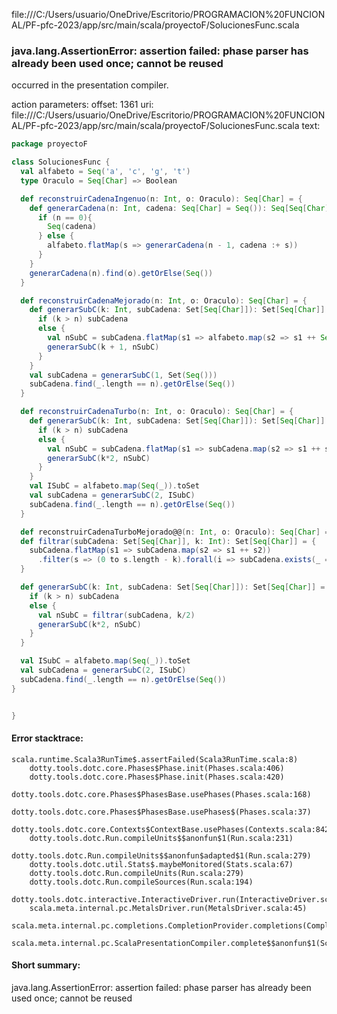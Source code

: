 file:///C:/Users/usuario/OneDrive/Escritorio/PROGRAMACION%20FUNCIONAL/PF-pfc-2023/app/src/main/scala/proyectoF/SolucionesFunc.scala
### java.lang.AssertionError: assertion failed: phase parser has already been used once; cannot be reused

occurred in the presentation compiler.

action parameters:
offset: 1361
uri: file:///C:/Users/usuario/OneDrive/Escritorio/PROGRAMACION%20FUNCIONAL/PF-pfc-2023/app/src/main/scala/proyectoF/SolucionesFunc.scala
text:
```scala
package proyectoF

class SolucionesFunc {
  val alfabeto = Seq('a', 'c', 'g', 't')
  type Oraculo = Seq[Char] => Boolean 

  def reconstruirCadenaIngenuo(n: Int, o: Oraculo): Seq[Char] = {
    def generarCadena(n: Int, cadena: Seq[Char] = Seq()): Seq[Seq[Char]] = {
      if (n == 0){
        Seq(cadena)
      } else {
        alfabeto.flatMap(s => generarCadena(n - 1, cadena :+ s))
      }
    }
    generarCadena(n).find(o).getOrElse(Seq())
  }

  def reconstruirCadenaMejorado(n: Int, o: Oraculo): Seq[Char] = {
    def generarSubC(k: Int, subCadena: Set[Seq[Char]]): Set[Seq[Char]] = {
      if (k > n) subCadena
      else {
        val nSubC = subCadena.flatMap(s1 => alfabeto.map(s2 => s1 ++ Seq(s2))).filter(o)
        generarSubC(k + 1, nSubC)
      }
    }
    val subCadena = generarSubC(1, Set(Seq()))
    subCadena.find(_.length == n).getOrElse(Seq())
  }

  def reconstruirCadenaTurbo(n: Int, o: Oraculo): Seq[Char] = {
    def generarSubC(k: Int, subCadena: Set[Seq[Char]]): Set[Seq[Char]] = {
      if (k > n) subCadena 
      else {
        val nSubC = subCadena.flatMap(s1 => subCadena.map(s2 => s1 ++ s2).filter(o))
        generarSubC(k*2, nSubC)
      }
    }
    val ISubC = alfabeto.map(Seq(_)).toSet 
    val subCadena = generarSubC(2, ISubC)
    subCadena.find(_.length == n).getOrElse(Seq())
  }

  def reconstruirCadenaTurboMejorado@@(n: Int, o: Oraculo): Seq[Char] = {
  def filtrar(subCadena: Set[Seq[Char]], k: Int): Set[Seq[Char]] = {
    subCadena.flatMap(s1 => subCadena.map(s2 => s1 ++ s2))
      .filter(s => (0 to s.length - k).forall(i => subCadena.exists(_ == s.drop(i).take(k))) && o(s))
  }

  def generarSubC(k: Int, subCadena: Set[Seq[Char]]): Set[Seq[Char]] = {
    if (k > n) subCadena 
    else {
      val nSubC = filtrar(subCadena, k/2)
      generarSubC(k*2, nSubC)
    }
  }

  val ISubC = alfabeto.map(Seq(_)).toSet 
  val subCadena = generarSubC(2, ISubC)
  subCadena.find(_.length == n).getOrElse(Seq())
}


}

```



#### Error stacktrace:

```
scala.runtime.Scala3RunTime$.assertFailed(Scala3RunTime.scala:8)
	dotty.tools.dotc.core.Phases$Phase.init(Phases.scala:406)
	dotty.tools.dotc.core.Phases$Phase.init(Phases.scala:420)
	dotty.tools.dotc.core.Phases$PhasesBase.usePhases(Phases.scala:168)
	dotty.tools.dotc.core.Phases$PhasesBase.usePhases$(Phases.scala:37)
	dotty.tools.dotc.core.Contexts$ContextBase.usePhases(Contexts.scala:842)
	dotty.tools.dotc.Run.compileUnits$$anonfun$1(Run.scala:231)
	dotty.tools.dotc.Run.compileUnits$$anonfun$adapted$1(Run.scala:279)
	dotty.tools.dotc.util.Stats$.maybeMonitored(Stats.scala:67)
	dotty.tools.dotc.Run.compileUnits(Run.scala:279)
	dotty.tools.dotc.Run.compileSources(Run.scala:194)
	dotty.tools.dotc.interactive.InteractiveDriver.run(InteractiveDriver.scala:165)
	scala.meta.internal.pc.MetalsDriver.run(MetalsDriver.scala:45)
	scala.meta.internal.pc.completions.CompletionProvider.completions(CompletionProvider.scala:46)
	scala.meta.internal.pc.ScalaPresentationCompiler.complete$$anonfun$1(ScalaPresentationCompiler.scala:136)
```
#### Short summary: 

java.lang.AssertionError: assertion failed: phase parser has already been used once; cannot be reused